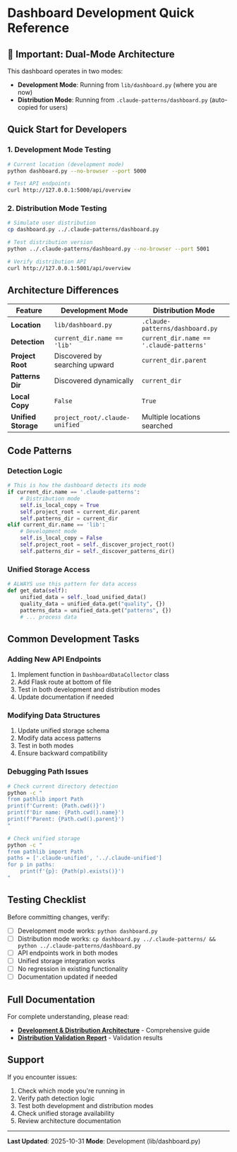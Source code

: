 # Dashboard Development Quick Reference

## 🚨 Important: Dual-Mode Architecture

This dashboard operates in two modes:

- **Development Mode**: Running from `lib/dashboard.py` (where you are now)
- **Distribution Mode**: Running from `.claude-patterns/dashboard.py` (auto-copied for users)

## Quick Start for Developers

### 1. Development Mode Testing
```bash
# Current location (development mode)
python dashboard.py --no-browser --port 5000

# Test API endpoints
curl http://127.0.0.1:5000/api/overview
```

### 2. Distribution Mode Testing
```bash
# Simulate user distribution
cp dashboard.py ../.claude-patterns/dashboard.py

# Test distribution version
python ../.claude-patterns/dashboard.py --no-browser --port 5001

# Verify distribution API
curl http://127.0.0.1:5001/api/overview
```

## Architecture Differences

| Feature | Development Mode | Distribution Mode |
|---------|------------------|------------------|
| **Location** | `lib/dashboard.py` | `.claude-patterns/dashboard.py` |
| **Detection** | `current_dir.name == 'lib'` | `current_dir.name == '.claude-patterns'` |
| **Project Root** | Discovered by searching upward | `current_dir.parent` |
| **Patterns Dir** | Discovered dynamically | `current_dir` |
| **Local Copy** | `False` | `True` |
| **Unified Storage** | `project_root/.claude-unified` | Multiple locations searched |

## Code Patterns

### Detection Logic
```python
# This is how the dashboard detects its mode
if current_dir.name == '.claude-patterns':
    # Distribution mode
    self.is_local_copy = True
    self.project_root = current_dir.parent
    self.patterns_dir = current_dir
elif current_dir.name == 'lib':
    # Development mode
    self.is_local_copy = False
    self.project_root = self._discover_project_root()
    self.patterns_dir = self._discover_patterns_dir()
```

### Unified Storage Access
```python
# ALWAYS use this pattern for data access
def get_data(self):
    unified_data = self._load_unified_data()
    quality_data = unified_data.get("quality", {})
    patterns_data = unified_data.get("patterns", {})
    # ... process data
```

## Common Development Tasks

### Adding New API Endpoints
1. Implement function in `DashboardDataCollector` class
2. Add Flask route at bottom of file
3. Test in both development and distribution modes
4. Update documentation if needed

### Modifying Data Structures
1. Update unified storage schema
2. Modify data access patterns
3. Test in both modes
4. Ensure backward compatibility

### Debugging Path Issues
```bash
# Check current directory detection
python -c "
from pathlib import Path
print(f'Current: {Path.cwd()}')
print(f'Dir name: {Path.cwd().name}')
print(f'Parent: {Path.cwd().parent}')
"

# Check unified storage
python -c "
from pathlib import Path
paths = ['.claude-unified', '../.claude-unified']
for p in paths:
    print(f'{p}: {Path(p).exists()}')
"
```

## Testing Checklist

Before committing changes, verify:

- [ ] Development mode works: `python dashboard.py`
- [ ] Distribution mode works: `cp dashboard.py ../.claude-patterns/ && python ../.claude-patterns/dashboard.py`
- [ ] API endpoints work in both modes
- [ ] Unified storage integration works
- [ ] No regression in existing functionality
- [ ] Documentation updated if needed

## Full Documentation

For complete understanding, please read:
- **[Development & Distribution Architecture](../../docs/DEVELOPMENT_DISTRIBUTION_ARCHITECTURE.md)** - Comprehensive guide
- **[Distribution Validation Report](../../DISTRIBUTION_VALIDATION_REPORT.md)** - Validation results

## Support

If you encounter issues:

1. Check which mode you're running in
2. Verify path detection logic
3. Test both development and distribution modes
4. Check unified storage availability
5. Review architecture documentation

---

**Last Updated**: 2025-10-31
**Mode**: Development (lib/dashboard.py)